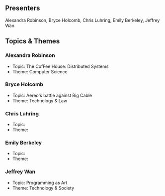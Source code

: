 ## Presenters

Alexandra Robinson, Bryce Holcomb, Chris Luhring, Emily Berkeley, Jeffrey Wan

## Topics & Themes

### Alexandra Robinson

* Topic: The CofFee House: Distributed Systems
* Theme: Computer Science

### Bryce Holcomb

* Topic: Aereo's battle against Big Cable
* Theme: Technology & Law

### Chris Luhring

* Topic:
* Theme:

### Emily Berkeley

* Topic:
* Theme:

### Jeffrey Wan

* Topic: Programming as Art 
* Theme: Technology & Society
